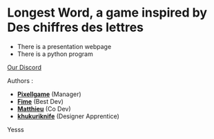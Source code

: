# Longest Word, a game inspired by Des chiffres des lettres

- There is a presentation webpage
- There is a python program

[Our Discord](https://discord.gg/tAggQPF7Vm)

Authors :
- [**Pixellgame**](https://github.com/Pixellgame) (Manager)
- [**Fime**](https://github.com/fime-space) (Best Dev)
- [**Matthieu**](https://github.com/Matthieu321) (Co Dev)
- [**khukuriknife**](https://github.com/khukuriknife) (Designer Apprentice)

Yesss
